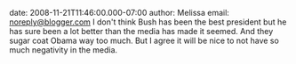 date: 2008-11-21T11:46:00.000-07:00
author: Melissa
email: noreply@blogger.com
I don't think Bush has been the best president but he has sure been a lot better than the media has made it seemed. And they sugar coat Obama way too much. But I agree it will be nice to not have so much negativity in the media.